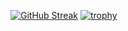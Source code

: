 <div style={display:flex;text-align:center;justify-content:center;align-items:center;}>


[![GitHub Streak](https://streak-stats.demolab.com?user=Abhinavv9258&theme=flat)](https://git.io/streak-stats)
[![trophy](https://github-profile-trophy.vercel.app/?username=Abhinavv9258&theme=flat)](https://github.com/ryo-ma/github-profile-trophy)


</div>
